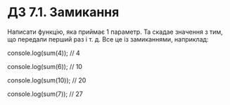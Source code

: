 # ДЗ 7.1. Замикання

Написати функцію, яка приймає 1 параметр. Та скадае значення з тим, що передали перший раз і т. д. Все це із замиканнями, наприклад:

console.log(sum(4)); // 4

console.log(sum(6)); // 10

console.log(sum(10)); // 20

console.log(sum(7)); // 27